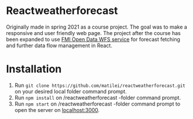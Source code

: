 # Reactweatherforecast

Originally made in spring 2021 as a course project. The goal was to make a responsive and user friendly web page. The project after the course has been expanded to use [FMI Open Data WFS service](https://en.ilmatieteenlaitos.fi/open-data-manual-fmi-wfs-services) for forecast fetching and further data flow management in React.

# Installation

1. Run `git clone https://github.com/matilei/reactweatherforecast.git` on your desired local folder command prompt.
2. Run `npm install` on /reactweatherforecast -folder command prompt.
3. Run `npm start` on /reactweatherforecast -folder command prompt to open the server on [localhost:3000](localhost:3000).
